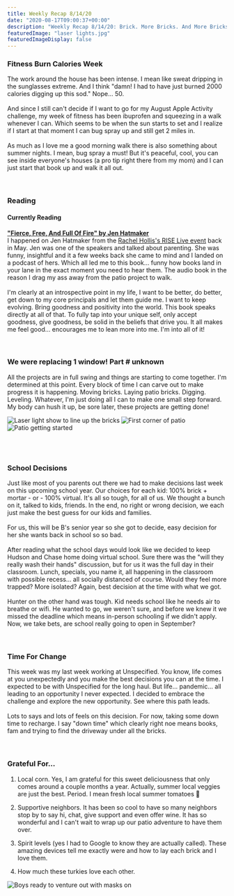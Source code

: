 ```yaml
---
title: Weekly Recap 8/14/20
date: "2020-08-17T09:00:37+00:00"
description: "Weekly Recap 8/14/20: Brick. More Bricks. And More Bricks."
featuredImage: "laser lights.jpg"
featuredImageDisplay: false
---
```


### <span class="strike">Fitness</span> Burn Calories Week

The work around the house has been intense. I mean like sweat dripping in the sunglasses extreme. And I think "damn! I had to have just burned 2000 calories digging up this sod." Nope... 50. 
<br/>
<br/>
And since I still can't decide if I want to go for my August Apple Activity challenge, my week of fitness has been ibuprofen and squeezing in a walk whenever I can. Which seems to be when the sun starts to set and I realize if I start at that moment I can bug spray up and still get 2 miles in.
<br/>
<br/>
As much as I love me a good morning walk there is also something about summer nights. I mean, bug spray a must! But it's peaceful, cool, you can see inside everyone's houses (a pro tip right there from my mom) and I can just start that book up and walk it all out.
<br/>
<br/>
<br/>

### Reading

#### Currently Reading

<a href="https://jenhatmaker.com/books/fierce-free-and-full-of-fire/" target="_blank" rel="noopener">**"Fierce, Free, And Full Of Fire" by Jen Hatmaker**</a><br/>I happened on Jen Hatmaker from the <a href="https://thehollisco.com/pages/rise-live" target="_blank" rel="noopener">Rachel Hollis's RISE Live event</a> back in May. Jen was one of the speakers and talked about parenting. She was funny, insightful and it a few weeks back she came to mind and I landed on a podcast of hers. Which all led me to this book... funny how books land in your lane in the exact moment you need to hear them. The audio book in the reason I drag my ass away from the patio project to walk. 
<br />
<br />
I'm clearly at an introspective point in my life, I want to be better, do better, get down to my core principals and let them guide me. I want to keep evolving. Bring goodness and positivity into the world. This book speaks directly at all of that. To fully tap into your unique self, only accept goodness, give goodness, be solid in the beliefs that drive you. It all makes me feel good... encourages me to lean more into me. I'm into all of it!
<br />
<br />
<br />

### We were replacing 1 window! Part # unknown

All the projects are in full swing and things are starting to come together. I'm determined at this point. Every block of time I can carve out to make progress it is happening. Moving bricks. Laying patio bricks. Digging. Leveling. Whatever, I'm just doing all I can to make one small step forward. My body can hush it up, be sore later, these projects are getting done! 
<br />
<div id="photos">
  <img src='./laser lights.jpg' alt='Laser light show to line up the bricks'/>
  <img src='./patio started.jpg' alt='First corner of patio' />
  <img src='./patio is happening.jpg' alt='Patio getting started' />
</div>
<br />
<br />
<br />

### School Decisions 

Just like most of you parents out there we had to make decisions last week on this upcoming school year. Our choices for each kid: 100% brick + mortar - or - 100% virtual. It's all so tough, for all of us. We thought a bunch on it, talked to kids, friends. In the end, no right or wrong decision, we each just make the best guess for our kids and families. 
<br/>
<br/>
For us, this will be B's senior year so she got to decide, easy decision for her she wants back in school so so bad. 
<br/>
<br/>
After reading what the school days would look like we decided to keep Hudson and Chase home doing virtual school. Sure there was the "will they really wash their hands" discussion, but for us it was the full day in their classroom. Lunch, specials, you name it, all happening in the classroom with possible recess... all socially distanced of course. Would they feel more trapped? More isolated? Again, best decision at the time with what we got.
<br/>
<br/>
Hunter on the other hand was tough. Kid needs school like he needs air to breathe or wifi. He wanted to go, we weren't sure, and before we knew it we missed the deadline which means in-person schooling if we didn't apply. Now, we take bets, are school really going to open in September?
<br />
<br />
<br />

### Time For Change

This week was my last week working at Unspecified. You know, life comes at you unexpectedly and you make the best decisions you can at the time. I expected to be with Unspecified for the long haul. But life... pandemic... all leading to an opportunity I never expected. I decided to embrace the challenge and explore the new opportunity. See where this path leads. 
<br />
<br />
Lots to says and lots of feels on this decision. For now, taking some down time to recharge. I say "down time" which clearly right noe means books, fam and trying to find the driveway under all the bricks.
<br />
<br />
<br />

### Grateful For...

1. Local corn. Yes, I am grateful for this sweet deliciousness that only comes around a couple months a year. Actually, summer local veggies are just the best. Period. I mean fresh local summer tomatoes 🤤

2. Supportive neighbors. It has been so cool to have so many neighbors stop by to say hi, chat, give support and even offer wine. It has so wonderful and I can't wait to wrap up our patio adventure to have them over.

3. Spirit levels (yes I had to Google to know they are actually called). These amazing devices tell me exactly were and how to lay each brick and I love them. 

4. How much these turkies love each other. 

<div class="photo"><img src='./boys masks.jpg' alt='Boys ready to venture out with masks on'/></div>
<br />
<br />
<br />
